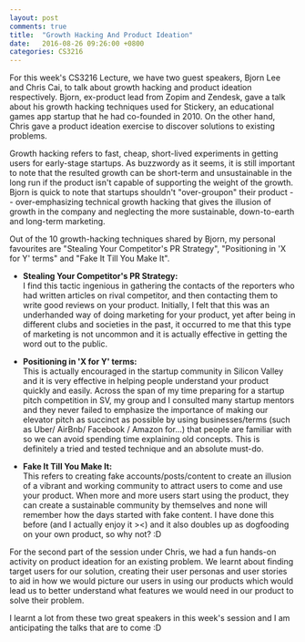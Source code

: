 ```yaml
---
layout: post
comments: true
title:  "Growth Hacking And Product Ideation"
date:   2016-08-26 09:26:00 +0800
categories: CS3216
---
```


For this week's CS3216 Lecture, we have two guest speakers, Bjorn Lee and Chris Cai, to talk about growth hacking and product ideation respectively. Bjorn, ex-product lead from Zopim and Zendesk, gave a talk about his growth hacking techniques used for Stickery, an educational games app startup that he had co-founded in 2010. On the other hand, Chris gave a product ideation exercise to discover solutions to existing problems.

Growth hacking refers to fast, cheap, short-lived experiments in getting users for early-stage startups. As buzzwordy as it seems, it is still important to note that the resulted growth can be short-term and unsustainable in the long run if the product isn't capable of supporting the weight of the growth. Bjorn is quick to note that startups shouldn't "over-groupon" their product -- over-emphasizing technical growth hacking that gives the illusion of growth in the company and neglecting the more sustainable, down-to-earth and long-term marketing.

Out of the 10 growth-hacking techniques shared by Bjorn, my personal favourites are "Stealing Your Competitor's PR Strategy", "Positioning in 'X for Y' terms" and "Fake It Till You Make It". 

- **Stealing Your Competitor's PR Strategy:**  
I find this tactic ingenious in gathering the contacts of the reporters who had written articles on rival competitor, and then contacting them to write good reviews on your product. Initially, I felt that this was an underhanded way of doing marketing for your product, yet after being in different clubs and societies in the past, it occurred to me that this type of marketing is not uncommon and it is actually effective in getting the word out to the public.

- **Positioning in 'X for Y' terms:**  
This is actually encouraged in the startup community in Silicon Valley and it is very effective in helping people understand your product quickly and easily. Across the span of my time preparing for a startup pitch competition in SV, my group and I consulted many startup mentors and they never failed to emphasize the importance of making our elevator pitch as succinct as possible by using businesses/terms (such as Uber/ AirBnb/ Facebook / Amazon for...) that people are familiar with so we can avoid spending time explaining old concepts. This is definitely a tried and tested technique and an absolute must-do.

- **Fake It Till You Make It:**  
This refers to creating fake accounts/posts/content to create an illusion of a vibrant and working community to attract users to come and use your product. When more and more users start using the product, they can create a sustainable community by themselves and none will remember how the days started with fake content. I have done this before (and I actually enjoy it ><) and it also doubles up as dogfooding on your own product, so why not? :D

For the second part of the session under Chris, we had a fun hands-on activity on product ideation for an existing problem. We learnt about finding target users for our solution, creating their user personas and user stories to aid in how we would picture our users in using our products which would lead us to better understand what features we would need in our product to solve their problem. 

I learnt a lot from these two great speakers in this week's session and I am anticipating the talks that are to come :D
